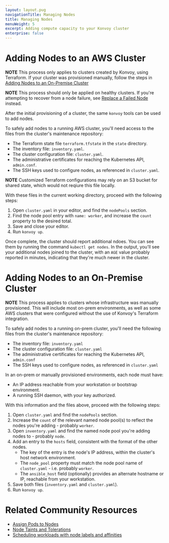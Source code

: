 ```yaml
---
layout: layout.pug
navigationTitle: Managing Nodes
title: Managing Nodes
menuWeight: 5
excerpt: Adding compute capacity to your Konvoy cluster
enterprise: false
---
```


<!-- markdownlint-disable MD004 MD007 MD025 MD030 -->

# Adding Nodes to an AWS Cluster

**NOTE** This process only applies to clusters created by Konvoy, using Terraform.
If your cluster was provisioned manually, follow the steps in [Adding Nodes to an On-Premise Cluster](#adding-nodes-to-an-on-premise-cluster)

**NOTE** This process should only be applied on healthy clusters.
If you're attempting to recover from a node failure, see [Replace a Failed Node][replace-failed-node] instead.

After the initial provisioning of a cluster, the same `konvoy` tools can be used to add nodes.

To safely add nodes to a running AWS cluster, you'll need access to the files from the cluster's maintenance repository:

- The Terraform state file `terraform.tfstate` in the `state` directory.
- The inventory file: `inventory.yaml`.
- The cluster configuration file: `cluster.yaml`.
- The administrative certificates for reaching the Kubernetes API, `admin.conf`.
- The SSH keys used to configure nodes, as referenced in `cluster.yaml`.

**NOTE** Customized Terraform configurations may rely on an S3 bucket for shared state, which would not reqiure this file locally.

With these files in the current working directory, proceed with the following steps:

1. Open `cluster.yaml` in your editor, and find the `nodePools` section.
2. Find the node pool entry with `name: worker`, and increase the `count` property to the desired total.
3. Save and close your editor.
4. Run `konvoy up`.

Once complete, the cluster should report additional ndoes.
You can see them by running the command `kubectl get nodes`.
In the output, you'll see your additional nodes joined to the cluster, with an `AGE` value probably reported in minutes, indicating that they're much newer in the cluster.

# Adding Nodes to an On-Premise Cluster

**NOTE** This process applies to clusters whose infrastructure was manually provisioned.
This will include most on-prem environments, as well as some AWS clusters that were configured without the use of Konvoy's Terraform integration.

To safely add nodes to a running on-prem cluster, you'll need the following files from the cluster's maintenance repository:

- The inventory file: `inventory.yaml`
- The cluster configuration file: `cluster.yaml`
- The administrative certificates for reaching the Kubernetes API, `admin.conf`
- The SSH keys used to configure nodes, as referenced in `cluster.yaml`

In an on-prem or manually provisioned environments, each node must have:

- An IP address reachable from your workstation or bootstrap environment.
- A running SSH daemon, with your key authorized.

With this information and the files above, proceed with the following steps:

1. Open `cluster.yaml` and find the `nodePools` section.
2. Increase the `count` of the relevant named node pool(s) to reflect the nodes you're adding - probably `worker`.
3. Open `inventory.yaml` and find the named node pool you're adding nodes to - probably `node`.
4. Add an entry to the `hosts` field, consistent with the format of the other nodes.
    - The key of the entry is the node's IP address, within the cluster's host network environment.
    - The `node_pool` property must match the node pool name of `cluster.yaml` - i.e. probably `worker`.
    - The `ansible_host` field (optionally) provides an alternate hostname or IP, reachable from your workstation.
5. Save both files (`inventory.yaml` and `cluster.yaml`).
6. Run `konvoy up`.

# Related Community Resources

- [Assign Pods to Nodes][assign-pods-to-nodes]
- [Node Taints and Tolerations][taints-and-tolerations]
- [Scheduling workloads with node labels and affinities][node-labels-affinity]

[node-labels-affinity]: https://kubernetes.io/docs/concepts/configuration/assign-pod-node/
[taints-and-tolerations]: https://kubernetes.io/docs/concepts/configuration/taint-and-toleration/
[assign-pods-to-nodes]: https://kubernetes.io/docs/tasks/configure-pod-container/assign-pods-nodes/
[replace-failed-node]: ../../troubleshooting/replace-a-failed-node/
